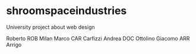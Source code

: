 # shroomspaceindustries
University project about web design

Roberto ROB Milan
Marco CAR Carfizzi
Andrea DOC Ottolino
Giacomo ARR Arrigo
